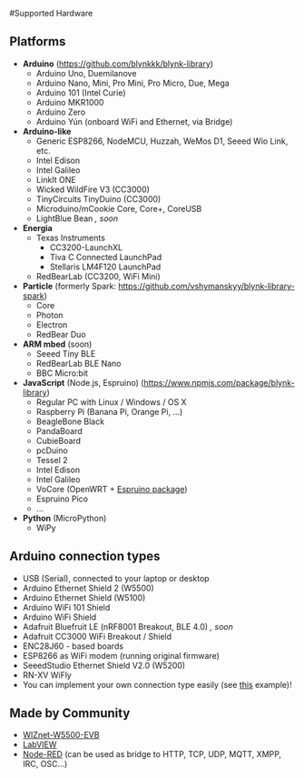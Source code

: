 #Supported Hardware

## Platforms

- **Arduino** (https://github.com/blynkkk/blynk-library)
  - Arduino Uno, Duemilanove
  - Arduino Nano, Mini, Pro Mini, Pro Micro, Due, Mega
  - Arduino 101 (Intel Curie)
  - Arduino MKR1000
  - Arduino Zero
  - Arduino Yún (onboard WiFi and Ethernet, via Bridge)
- **Arduino-like**
  - Generic ESP8266, NodeMCU, Huzzah, WeMos D1, Seeed Wio Link, etc.
  - Intel Edison
  - Intel Galileo
  - LinkIt ONE
  - Wicked WildFire V3 (CC3000)
  - TinyCircuits TinyDuino (CC3000)
  - Microduino/mCookie Core, Core+, CoreUSB
  - LightBlue Bean *, soon*
- **Energia**
  - Texas Instruments
    - CC3200-LaunchXL
    - Tiva C Connected LaunchPad
    - Stellaris LM4F120 LaunchPad
  - RedBearLab (CC3200, WiFi Mini)
- **Particle** (formerly Spark: https://github.com/vshymanskyy/blynk-library-spark)
  - Core
  - Photon
  - Electron
  - RedBear Duo
- **ARM mbed** (soon)
  - Seeed Tiny BLE
  - RedBearLab BLE Nano
  - BBC Micro:bit
- **JavaScript** (Node.js, Espruino) (https://www.npmjs.com/package/blynk-library)
  - Regular PC with Linux / Windows / OS X
  - Raspberry Pi (Banana Pi, Orange Pi, ...)
  - BeagleBone Black
  - PandaBoard
  - CubieBoard
  - pcDuino
  - Tessel 2
  - Intel Edison
  - Intel Galileo
  - VoCore (OpenWRT + [Espruino package](https://github.com/vshymanskyy/OpenWRT-Espruino-packages))
  - Espruino Pico
  - ...
- **Python** (MicroPython)
  - WiPy

## Arduino connection types

- USB (Serial), connected to your laptop or desktop
- Arduino Ethernet Shield 2 (W5500)
- Arduino Ethernet Shield (W5100)
- Arduino WiFi 101 Shield
- Arduino WiFi Shield
- Adafruit Bluefruit LE (nRF8001 Breakout, BLE 4.0) *, soon*
- Adafruit CC3000 WiFi Breakout / Shield
- ENC28J60 - based boards
- ESP8266 as WiFi modem (running original firmware)
- SeeedStudio Ethernet Shield V2.0 (W5200)
- RN-XV WiFly
- You can implement your own connection type easily (see [this](https://github.com/blynkkk/blynk-library/blob/master/examples/BoardsAndShields/User_Defined_Connection/User_Defined_Connection.ino) example)!

## Made by Community

- [WIZnet-W5500-EVB](http://instructables.com/id/WIZnet-W5500-EVB-and-Blynk-App-communication)
- [LabVIEW](https://github.com/juncaofish/NI-LabVIEWInterfaceforBlynk)
- [Node-RED](https://github.com/tzapu/node-red-contrib-blynk) (can be used as bridge to HTTP, TCP, UDP, MQTT, XMPP, IRC, OSC...)
